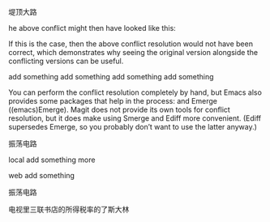 堤顶大路

he above conflict might then have looked like this:

If this is the case, then the above conflict resolution would not have been
correct, which demonstrates why seeing the original version alongside the
conflicting versions can be useful.

add something
add something
add something
add something

You can perform the conflict resolution completely by hand, but Emacs also
provides some packages that help in the process:  and
Emerge ((emacs)Emerge). Magit does not provide its own tools for conflict
resolution, but it does make using Smerge and Ediff more convenient. (Ediff
supersedes Emerge, so you probably don’t want to use the latter anyway.)


振荡电路


local add something more

web add something

振荡电路

电视里三联书店的所得税率的了斯大林

